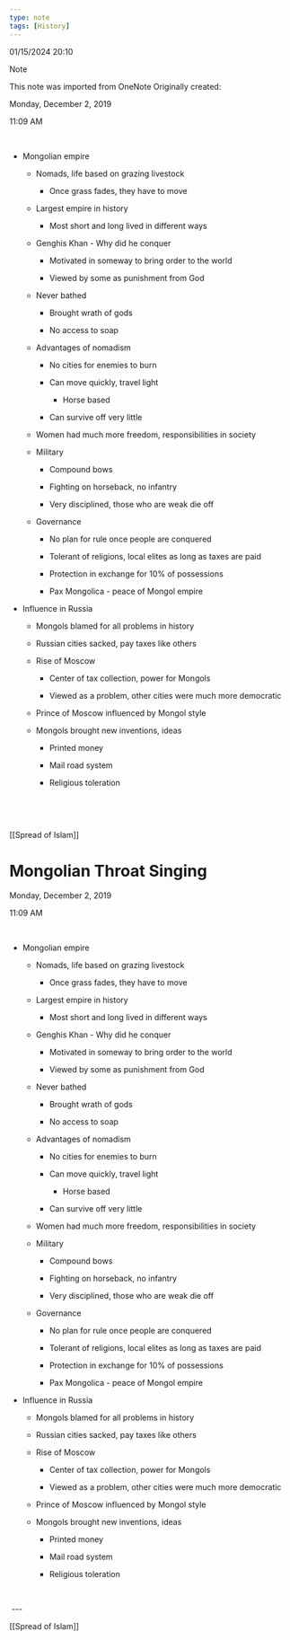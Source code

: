```yaml
---
type: note
tags: [History]
---
```

01/15/2024 20:10

  

>[!note]
>This note was imported from OneNote 
>Originally created:
>
>Monday, December 2, 2019
>
>11:09 AM

 

-   Mongolian empire

    -   Nomads, life based on grazing livestock

        -   Once grass fades, they have to move

    -   Largest empire in history

        -   Most short and long lived in different ways

    -   Genghis Khan - Why did he conquer

        -   Motivated in someway to bring order to the world

        -   Viewed by some as punishment from God

    -   Never bathed

        -   Brought wrath of gods

        -   No access to soap

    -   Advantages of nomadism

        -   No cities for enemies to burn

        -   Can move quickly, travel light

            -   Horse based

        -   Can survive off very little

    -   Women had much more freedom, responsibilities in society

    -   Military

        -   Compound bows

        -   Fighting on horseback, no infantry

        -   Very disciplined, those who are weak die off

    -   Governance

        -   No plan for rule once people are conquered

        -   Tolerant of religions, local elites as long as taxes are paid

        -   Protection in exchange for 10% of possessions

        -   Pax Mongolica - peace of Mongol empire

-   Influence in Russia

    -   Mongols blamed for all problems in history

    -   Russian cities sacked, pay taxes like others

    -   Rise of Moscow

        -   Center of tax collection, power for Mongols

        -   Viewed as a problem, other cities were much more democratic

    -   Prince of Moscow influenced by Mongol style

    -   Mongols brought new inventions, ideas

        -   Printed money

        -   Mail road system

        -   Religious toleration

 

 

[[Spread of Islam]]

# Mongolian Throat Singing

Monday, December 2, 2019

11:09 AM

 

-   Mongolian empire

    -   Nomads, life based on grazing livestock

        -   Once grass fades, they have to move

    -   Largest empire in history

        -   Most short and long lived in different ways

    -   Genghis Khan - Why did he conquer

        -   Motivated in someway to bring order to the world

        -   Viewed by some as punishment from God

    -   Never bathed

        -   Brought wrath of gods

        -   No access to soap

    -   Advantages of nomadism

        -   No cities for enemies to burn

        -   Can move quickly, travel light

            -   Horse based

        -   Can survive off very little

    -   Women had much more freedom, responsibilities in society

    -   Military

        -   Compound bows

        -   Fighting on horseback, no infantry

        -   Very disciplined, those who are weak die off

    -   Governance

        -   No plan for rule once people are conquered

        -   Tolerant of religions, local elites as long as taxes are paid

        -   Protection in exchange for 10% of possessions

        -   Pax Mongolica - peace of Mongol empire

-   Influence in Russia

    -   Mongols blamed for all problems in history

    -   Russian cities sacked, pay taxes like others

    -   Rise of Moscow

        -   Center of tax collection, power for Mongols

        -   Viewed as a problem, other cities were much more democratic

    -   Prince of Moscow influenced by Mongol style

    -   Mongols brought new inventions, ideas

        -   Printed money

        -   Mail road system

        -   Religious toleration

 

 ---

[[Spread of Islam]]